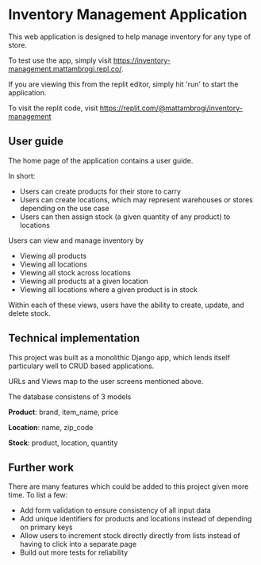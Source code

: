 # Inventory Management Application

This web application is designed to help manage inventory for any type of store. 

To test use the app, simply visit https://inventory-management.mattambrogi.repl.co/. 

If you are viewing this from the replit editor, simply hit 'run' to start the application. 

To visit the replit code, visit https://replit.com/@mattambrogi/inventory-management

## User guide
The home page of the application contains a user guide. 

In short:
- Users can create products for their store to carry
- Users can create locations, which may represent warehouses or stores depending on the use case
- Users can then assign stock (a given quantity of any product) to locations

Users can view and manage inventory by
- Viewing all products
- Viewing all locations
- Viewing all stock across locations
- Viewing all products at a given location
- Viewing all locations where a given product is in stock

Within each of these views, users have the ability to create, update, and delete stock.

## Technical implementation

This project was built as a monolithic Django app, which lends itself particulary well to CRUD based applications.

URLs and Views map to the user screens mentioned above.

The database consistens of 3 models

**Product**: brand, item_name, price

**Location**: name, zip_code

**Stock**: product, location, quantity


## Further work

There are many features which could be added to this project given more time. To list a few:

- Add form validation to ensure consistency of all input data
- Add unique identifiers for products and locations instead of depending on primary keys
- Allow users to increment stock directly directly from lists instead of having to click into a separate page
- Build out more tests for reliability

